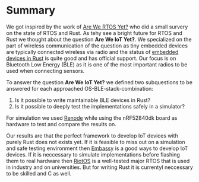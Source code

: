 # Summary
We got inspired by the work of [Are We RTOS Yet?](https://arewertosyet.com/) who did a small survery on the state of RTOS and Rust. As tehy see a bright future for RTOS and Rust we thought about the question **Are We IoT Yet?**. We specialized on the part of wireless communication of the question as tiny embedded devices are typically connected wireless via radio and the status of [embedded devices in Rust](https://github.com/rust-embedded/wg) is quite good and has official support. Our focus is on Bluetooth Low Energy (BLE) as it is one of the most important radios to be used when connecting sensors.

To answer the question **Are We IoT Yet?** we defined two subquestions to be answered for each approached OS-BLE-stack-combination:  
1. Is it possible to write maintainable BLE devices in Rust?
2. Is it possible to deeply test the implementations safely in a simulator?

For simulation we used [Renode](https://renode.io/) while using the nRF52840dk board as hardware to test and compare the results on.  

Our results are that the perfect framework to develop IoT devices with purely Rust does not exists yet. If it is feasible to miss out on a simulation and safe testing environment then [Embassy](embassy/README.md) is a good ways to develop IoT devices. If it is neccessary to simulate implementations before flashing them to real hardware then [RiotOS](riotos/README.md) is a well-tested major RTOS that is used in industry and on universities. But for writing Rust it is currentyl neccessary to be skilled and C as well.  